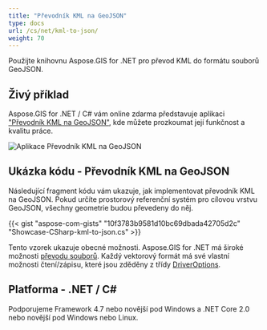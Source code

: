 ```yaml
---
title: "Převodník KML na GeoJSON"
type: docs
url: /cs/net/kml-to-json/
weight: 70
---
```


Použijte knihovnu Aspose.GIS for .NET pro převod KML do formátu souborů GeoJSON.

## **Živý příklad**

Aspose.GIS for .NET / C# vám online zdarma představuje aplikaci ["Převodník KML na GeoJSON"](https://products.aspose.app/gis/conversion/kml-to-json), kde můžete prozkoumat její funkčnost a kvalitu práce.

![Aplikace Převodník KML na GeoJSON](conversion.png)

## **Ukázka kódu - Převodník KML na GeoJSON**

Následující fragment kódu vám ukazuje, jak implementovat převodník KML na GeoJSON. Pokud určíte prostorový referenční systém pro cílovou vrstvu GeoJSON, všechny geometrie budou převedeny do něj. 

{{< gist "aspose-com-gists" "10f3783b9581d10bc69dbada42705d2c" "Showcase-CSharp-kml-to-json.cs" >}}

Tento vzorek ukazuje obecné možnosti. Aspose.GIS for .NET má široké možnosti [převodu souborů](https://docs.aspose.com/gis/net/vector-layers/). Každý vektorový formát má své vlastní možnosti čtení/zápisu, které jsou zděděny z třídy [DriverOptions](https://reference.aspose.com/gis/net/aspose.gis/driveroptions).

## **Platforma - .NET / C#**

Podporujeme Framework 4.7 nebo novější pod Windows a .NET Core 2.0 nebo novější pod Windows nebo Linux.
